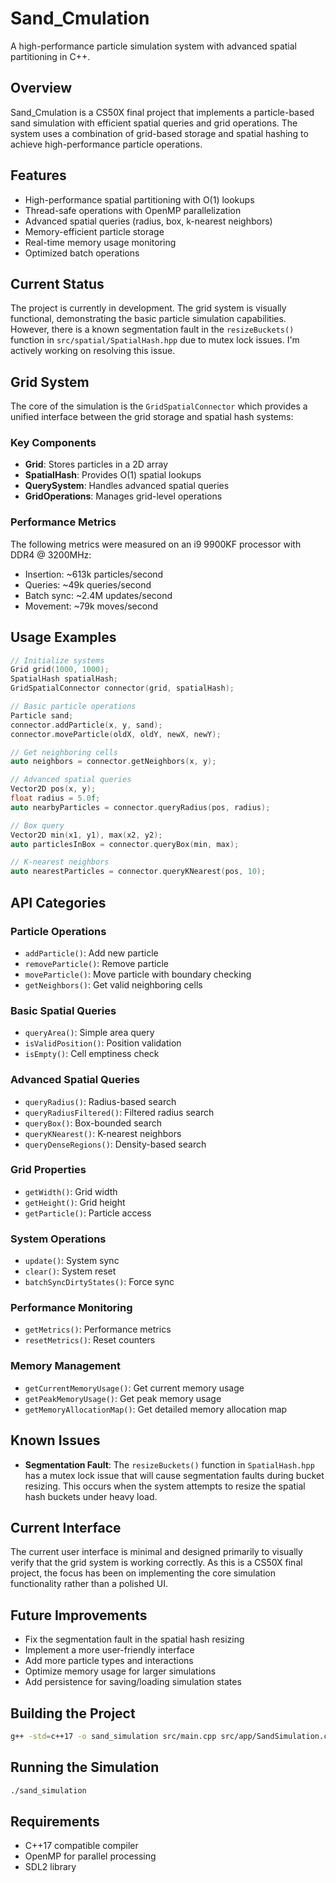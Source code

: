 # Sand_Cmulation

A high-performance particle simulation system with advanced spatial partitioning in C++.

## Overview

Sand_Cmulation is a CS50X final project that implements a particle-based sand simulation with efficient spatial queries and grid operations. The system uses a combination of grid-based storage and spatial hashing to achieve high-performance particle operations.

## Features

- High-performance spatial partitioning with O(1) lookups
- Thread-safe operations with OpenMP parallelization
- Advanced spatial queries (radius, box, k-nearest neighbors)
- Memory-efficient particle storage
- Real-time memory usage monitoring
- Optimized batch operations

## Current Status

The project is currently in development. The grid system is visually functional, demonstrating the basic particle simulation capabilities. However, there is a known segmentation fault in the `resizeBuckets()` function in `src/spatial/SpatialHash.hpp` due to mutex lock issues. I'm actively working on resolving this issue.

## Grid System

The core of the simulation is the `GridSpatialConnector` which provides a unified interface between the grid storage and spatial hash systems:

### Key Components

- **Grid**: Stores particles in a 2D array
- **SpatialHash**: Provides O(1) spatial lookups
- **QuerySystem**: Handles advanced spatial queries
- **GridOperations**: Manages grid-level operations

### Performance Metrics

The following metrics were measured on an i9 9900KF processor with DDR4 @ 3200MHz:

- Insertion: ~613k particles/second
- Queries: ~49k queries/second
- Batch sync: ~2.4M updates/second
- Movement: ~79k moves/second

## Usage Examples

```cpp
// Initialize systems
Grid grid(1000, 1000);
SpatialHash spatialHash;
GridSpatialConnector connector(grid, spatialHash);

// Basic particle operations
Particle sand;
connector.addParticle(x, y, sand);
connector.moveParticle(oldX, oldY, newX, newY);

// Get neighboring cells
auto neighbors = connector.getNeighbors(x, y);

// Advanced spatial queries
Vector2D pos(x, y);
float radius = 5.0f;
auto nearbyParticles = connector.queryRadius(pos, radius);

// Box query
Vector2D min(x1, y1), max(x2, y2);
auto particlesInBox = connector.queryBox(min, max);

// K-nearest neighbors
auto nearestParticles = connector.queryKNearest(pos, 10);
```

## API Categories

### Particle Operations
- `addParticle()`: Add new particle
- `removeParticle()`: Remove particle
- `moveParticle()`: Move particle with boundary checking
- `getNeighbors()`: Get valid neighboring cells

### Basic Spatial Queries
- `queryArea()`: Simple area query
- `isValidPosition()`: Position validation
- `isEmpty()`: Cell emptiness check

### Advanced Spatial Queries
- `queryRadius()`: Radius-based search
- `queryRadiusFiltered()`: Filtered radius search
- `queryBox()`: Box-bounded search
- `queryKNearest()`: K-nearest neighbors
- `queryDenseRegions()`: Density-based search

### Grid Properties
- `getWidth()`: Grid width
- `getHeight()`: Grid height
- `getParticle()`: Particle access

### System Operations
- `update()`: System sync
- `clear()`: System reset
- `batchSyncDirtyStates()`: Force sync

### Performance Monitoring
- `getMetrics()`: Performance metrics
- `resetMetrics()`: Reset counters

### Memory Management
- `getCurrentMemoryUsage()`: Get current memory usage
- `getPeakMemoryUsage()`: Get peak memory usage
- `getMemoryAllocationMap()`: Get detailed memory allocation map

## Known Issues

- **Segmentation Fault**: The `resizeBuckets()` function in `SpatialHash.hpp` has a mutex lock issue that will cause segmentation faults during bucket resizing. This occurs when the system attempts to resize the spatial hash buckets under heavy load.

## Current Interface

The current user interface is minimal and designed primarily to visually verify that the grid system is working correctly. As this is a CS50X final project, the focus has been on implementing the core simulation functionality rather than a polished UI.

## Future Improvements

- Fix the segmentation fault in the spatial hash resizing
- Implement a more user-friendly interface
- Add more particle types and interactions
- Optimize memory usage for larger simulations
- Add persistence for saving/loading simulation states

## Building the Project

```bash
g++ -std=c++17 -o sand_simulation src/main.cpp src/app/SandSimulation.cpp src/ui/GridVisualizer.cpp -lSDL2 -fopenmp
```

## Running the Simulation

```bash
./sand_simulation
```

## Requirements

- C++17 compatible compiler
- OpenMP for parallel processing
- SDL2 library
